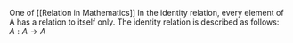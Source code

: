 One of [[Relation in Mathematics]]
In the identity relation, every element of A has a relation to itself only. The identity relation is described as follows: $A : A \rightarrow A$
